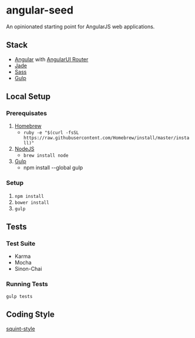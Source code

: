 # angular-seed

An opinionated starting point for AngularJS web applications.

## Stack

- [Angular](https://angularjs.org/) with [AngularUI Router](https://github.com/angular-ui/ui-router)
- [Jade](http://jade-lang.com/)
- [Sass](http://sass-lang.com/)
- [Gulp](http://gulp.com/)

## Local Setup

### Prerequisates
1. [Homebrew](http://brew.sh/)
	- `ruby -e "$(curl -fsSL https://raw.githubusercontent.com/Homebrew/install/master/install)"`
1. [NodeJS](http://nodejs.org/)
	- `brew install node`
1. [Gulp](http://gulp.com/)
	- npm install --global gulp

### Setup

1. `npm install`
2. `bower install`
2. `gulp`

## Tests

### Test Suite

- Karma
- Mocha
- Sinon-Chai

### Running Tests

`gulp tests`

## Coding Style

[squint-style](https://github.com/RyanWarner/squint-style)